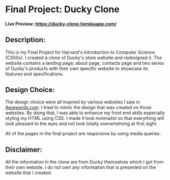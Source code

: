 # Final Project: Ducky Clone

#### Live Preview: https://ducky-clone.herokuapp.com/

## Description:

This is my Final Project for Harvard's Introduction to Computer Science (CS50x). I created a clone of Ducky's store website and redesigned it. The website contains a landing page, about page, contacts page and two series of Ducky's products with their own specific website to showcase its features and specifications.

## Design Choice:

The design choice were all inspired by various websites I saw in [Awwwards.com](https://www.awwwards.com/). I tried to mimic the design that was created on those websites. By doing that, I was able to enhance my front end skills especially styling my HTML using CSS. I made it look minimalist so that everything will look pleasant to the eyes and not look totally overwhelming at first sight.

All of the pages in the final project are responsive by using media queries.

## Disclaimer:

All the information in the clone are from Ducky themselves which I got from their own website. I do not own any information that is presented on the website that I created.
